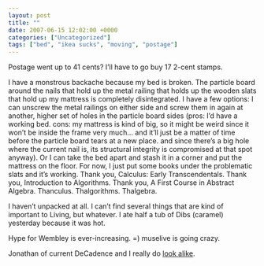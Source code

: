 ```yaml
---
layout: post
title: ""
date: 2007-06-15 12:02:00 +0000
categories: ["Uncategorized"]
tags: ["bed", "ikea sucks", "moving", "postage"]
---
```


Postage went up to 41 cents? I’ll have to go buy 17 2-cent stamps.

I have a monstrous backache because my bed is broken. The particle board around the nails that hold up the metal railing that holds up the wooden slats that hold up my mattress is completely disintegrated. I have a few options: I can unscrew the metal railings on either side and screw them in again at another, higher set of holes in the particle board sides (pros: I’d have a working bed. cons: my mattress is kind of big, so it might be weird since it won’t be inside the frame very much… and it’ll just be a matter of time before the particle board tears at a new place. and since there’s a big hole where the current nail is, its structural integrity is compromised at that spot anyway). Or I can take the bed apart and stash it in a corner and put the mattress on the floor. For now, I just put some books under the problematic slats and it’s working. Thank you, Calculus: Early Transcendentals. Thank you, Introduction to Algorithms. Thank you, A First Course in Abstract Algebra. Thanculus. Thalgorithms. Thalgebra.

I haven’t unpacked at all. I can’t find several things that are kind of important to Living, but whatever. I ate half a tub of Dibs (caramel) yesterday because it was hot.

Hype for Wembley is ever-increasing. =) muselive is going crazy.

Jonathan of current DeCadence and I really do [look alike](http://berkeley.facebook.com/photo.php?pid=32743556&id=1234246).
